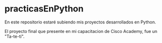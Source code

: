 # practicasEnPython

En este repositorio estaré subiendo mis proyectos desarrollados en Python.

El proyecto final que presente en mi capacitacion de Cisco Academy, fue un "Ta-te-ti".  
